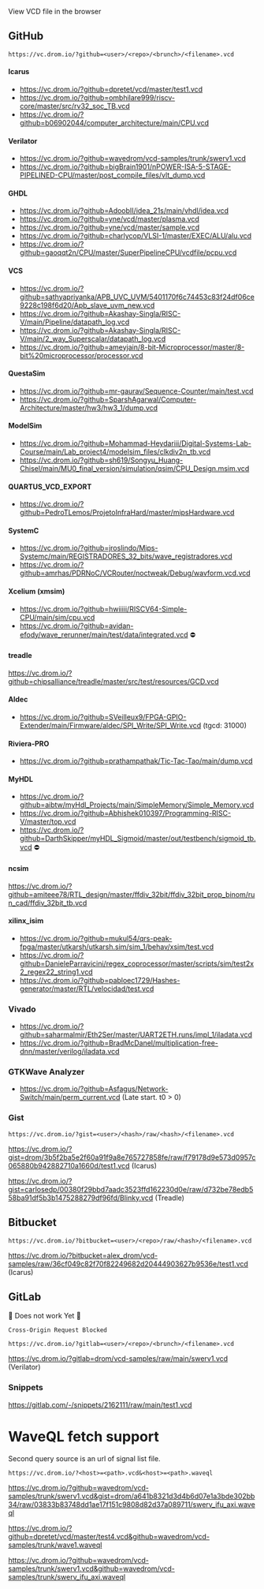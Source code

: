 View VCD file in the browser

## GitHub

`https://vc.drom.io/?github=<user>/<repo>/<brunch>/<filename>.vcd`

#### Icarus
* https://vc.drom.io/?github=dpretet/vcd/master/test1.vcd
* https://vc.drom.io/?github=ombhilare999/riscv-core/master/src/rv32_soc_TB.vcd
* https://vc.drom.io/?github=b06902044/computer_architecture/main/CPU.vcd

#### Verilator
* https://vc.drom.io/?github=wavedrom/vcd-samples/trunk/swerv1.vcd
* https://vc.drom.io/?github=bigBrain1901/nPOWER-ISA-5-STAGE-PIPELINED-CPU/master/post_compile_files/vlt_dump.vcd

#### GHDL
* https://vc.drom.io/?github=AdoobII/idea_21s/main/vhdl/idea.vcd
* https://vc.drom.io/?github=yne/vcd/master/plasma.vcd
* https://vc.drom.io/?github=yne/vcd/master/sample.vcd
* https://vc.drom.io/?github=charlycop/VLSI-1/master/EXEC/ALU/alu.vcd
* https://vc.drom.io/?github=gaoqqt2n/CPU/master/SuperPipelineCPU/vcdfile/pcpu.vcd

#### VCS
* https://vc.drom.io/?github=sathyapriyanka/APB_UVC_UVM/5401170f6c74453c83f24df06ce9228c198f6d20/Apb_slave_uvm_new.vcd
* https://vc.drom.io/?github=Akashay-Singla/RISC-V/main/Pipeline/datapath_log.vcd
* https://vc.drom.io/?github=Akashay-Singla/RISC-V/main/2_way_Superscalar/datapath_log.vcd
* https://vc.drom.io/?github=ameyjain/8-bit-Microprocessor/master/8-bit%20microprocessor/processor.vcd

#### QuestaSim
* https://vc.drom.io/?github=mr-gaurav/Sequence-Counter/main/test.vcd
* https://vc.drom.io/?github=SparshAgarwal/Computer-Architecture/master/hw3/hw3_1/dump.vcd

#### ModelSim
* https://vc.drom.io/?github=Mohammad-Heydariii/Digital-Systems-Lab-Course/main/Lab_project4/modelsim_files/clkdiv2n_tb.vcd
* https://vc.drom.io/?github=sh619/Songyu_Huang-Chisel/main/MU0_final_version/simulation/qsim/CPU_Design.msim.vcd

#### QUARTUS_VCD_EXPORT
* https://vc.drom.io/?github=PedroTLemos/ProjetoInfraHard/master/mipsHardware.vcd 

#### SystemC
* https://vc.drom.io/?github=jroslindo/Mips-Systemc/main/REGISTRADORES_32_bits/wave_registradores.vcd
* https://vc.drom.io/?github=amrhas/PDRNoC/VCRouter/noctweak/Debug/wavform.vcd.vcd

#### Xcelium (xmsim)
* https://vc.drom.io/?github=hwiiiii/RISCV64-Simple-CPU/main/sim/cpu.vcd
* https://vc.drom.io/?github=avidan-efody/wave_rerunner/main/test/data/integrated.vcd ⛔

#### treadle
https://vc.drom.io/?github=chipsalliance/treadle/master/src/test/resources/GCD.vcd

#### Aldec
* https://vc.drom.io/?github=SVeilleux9/FPGA-GPIO-Extender/main/Firmware/aldec/SPI_Write/SPI_Write.vcd (tgcd: 31000)

#### Riviera-PRO
* https://vc.drom.io/?github=prathampathak/Tic-Tac-Tao/main/dump.vcd

#### MyHDL
* https://vc.drom.io/?github=aibtw/myHdl_Projects/main/SimpleMemory/Simple_Memory.vcd
* https://vc.drom.io/?github=Abhishek010397/Programming-RISC-V/master/top.vcd
* https://vc.drom.io/?github=DarthSkipper/myHDL_Sigmoid/master/out/testbench/sigmoid_tb.vcd ⛔

#### ncsim
https://vc.drom.io/?github=amiteee78/RTL_design/master/ffdiv_32bit/ffdiv_32bit_prop_binom/run_cad/ffdiv_32bit_tb.vcd

#### xilinx_isim
* https://vc.drom.io/?github=mukul54/qrs-peak-fpga/master/utkarsh/utkarsh.sim/sim_1/behav/xsim/test.vcd
* https://vc.drom.io/?github=DanieleParravicini/regex_coprocessor/master/scripts/sim/test2x2_regex22_string1.vcd
* https://vc.drom.io/?github=pabloec1729/Hashes-generator/master/RTL/velocidad/test.vcd

### Vivado
* https://vc.drom.io/?github=saharmalmir/Eth2Ser/master/UART2ETH.runs/impl_1/iladata.vcd
* https://vc.drom.io/?github=BradMcDanel/multiplication-free-dnn/master/verilog/iladata.vcd

### GTKWave Analyzer
* https://vc.drom.io/?github=Asfagus/Network-Switch/main/perm_current.vcd (Late start. t0 > 0)

### Gist

`https://vc.drom.io/?gist=<user>/<hash>/raw/<hash>/<filename>.vcd`

https://vc.drom.io/?gist=drom/3b5f2ba5e2f60a91f9a8e765727858fe/raw/f79178d9e573d0957c065880b942882710a1660d/test1.vcd (Icarus)

https://vc.drom.io/?gist=carlosedp/00380f29bbd7aadc3523ffd162230d0e/raw/d732be78edb558ba91df5b3b1475288279df96fd/Blinky.vcd (Treadle)

## Bitbucket

`https://vc.drom.io/?bitbucket=<user>/<repo>/raw/<hash>/<filename>.vcd`

https://vc.drom.io/?bitbucket=alex_drom/vcd-samples/raw/36cf049c82f70f82249682d20444903627b9536e/test1.vcd (Icarus)

## GitLab

:construction: Does not work Yet :construction:

`Cross-Origin Request Blocked`

`https://vc.drom.io/?gitlab=<user>/<repo>/<brunch>/<filename>.vcd`

https://vc.drom.io/?gitlab=drom/vcd-samples/raw/main/swerv1.vcd (Verilator)

### Snippets

https://gitlab.com/-/snippets/2162111/raw/main/test1.vcd


# WaveQL fetch support

Second query source is an url of signal list file.

`https://vc.drom.io/?<host>=<path>.vcd&<host>=<path>.waveql`

https://vc.drom.io/?github=wavedrom/vcd-samples/trunk/swerv1.vcd&gist=drom/a641b8321d3d4b6d07e1a3bde302bb34/raw/03833b83748dd1ae17f151c9808d82d37a089711/swerv_ifu_axi.waveql

https://vc.drom.io/?github=dpretet/vcd/master/test4.vcd&github=wavedrom/vcd-samples/trunk/wave1.waveql

https://vc.drom.io/?github=wavedrom/vcd-samples/trunk/swerv1.vcd&github=wavedrom/vcd-samples/trunk/swerv_ifu_axi.waveql
